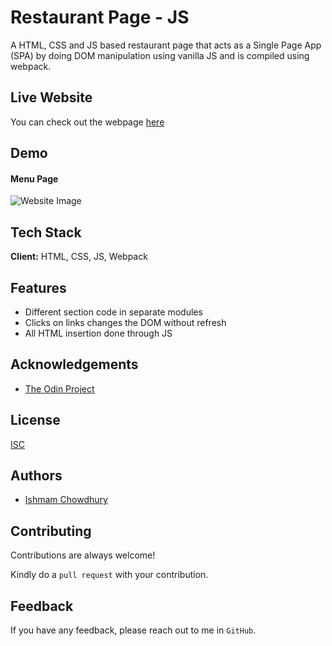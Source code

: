 # Restaurant Page - JS

A HTML, CSS and JS based restaurant page that acts as a Single Page App (SPA) by doing DOM manipulation using vanilla JS and is compiled using webpack.

## Live Website

You can check out the webpage [here](https://ishmam156.github.io/RestaurantPage)

## Demo

#### Menu Page

![Website Image](https://imgur.com/jQtKqSl)

## Tech Stack

**Client:** HTML, CSS, JS, Webpack

## Features

- Different section code in separate modules
- Clicks on links changes the DOM without refresh
- All HTML insertion done through JS

## Acknowledgements

- [The Odin Project](https://www.theodinproject.com/)

## License

[ISC](https://opensource.org/licenses/ISC)

## Authors

- [Ishmam Chowdhury](https://github.com/Ishmam156)

## Contributing

Contributions are always welcome!

Kindly do a `pull request` with your contribution.

## Feedback

If you have any feedback, please reach out to me in `GitHub`.
